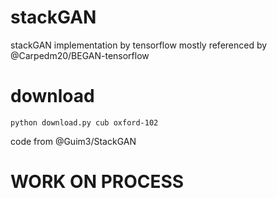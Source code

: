 # stackGAN
stackGAN implementation by tensorflow
mostly referenced by @Carpedm20/BEGAN-tensorflow


# download
```
python download.py cub oxford-102
```
code from @Guim3/StackGAN


# WORK ON PROCESS
